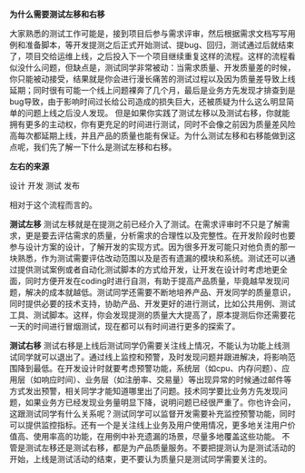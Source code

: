 

**为什么需要测试左移和右移**

大家熟悉的测试工作可能是，接到项目后参与需求评审，然后根据需求文档写写用例和准备脚本，等开发提测之后正式开始测试、提bug、回归，测试通过后就结束了，项目交给运维上线，之后投入下一个项目继续重复这样的流程。这样的流程看似没什么问题，但缺点是，测试同学非常被动：当需求质量、开发质量差的时候，你只能被动接受，结果就是你会进行漫长痛苦的测试过程以及因为质量差导致上线延期；同时很有可能一个线上问题裸奔了几个月，最后是业务方先发现才排查到是bug导致，由于影响时间过长给公司造成的损失巨大，还被质疑为什么这么明显简单的问题上线之后没人发现。
 但是如果你实践了测试左移以及测试右移，你就能拥有更多的主动权，你有更充足的时间进行测试，同时不会像之前因为质量差风险高每次都延期上线，并且产品的质量也能有保证。为什么测试左移和右移能做到这点呢，我们先了解一下什么是测试左移和右移。

**左右的来源**

设计 开发 测试 发布

相对于这个流程而言的。

 **测试左移**
 测试左移就是在提测之前已经介入了测试。在需求评审时不只是了解需求，更是要去评估需求的质量，分析需求的合理性以及完整性。在开发阶段时也要参与设计方案的设计，了解开发的实现方式。因为很多开发可能只对他负责的那一块熟悉，作为测试需要评估改动范围以及是否有遗漏的模块和系统。测试还可以通过提供测试案例或者自动化测试脚本的方式给开发，让开发在设计时考虑地更全面，同时方便开发在coding时进行自测，有助于提高产品质量，毕竟越早发现问题，解决的成本就越低。测试同学还需要不断地培养产品、开发同学的质量意识，同时提供必要的技术支持，协助产品、开发更好的进行测试，比如公共用例、测试工具、测试脚本。这样，你会发现提测的质量大大提高了，原本提测后你还需要花一天的时间进行冒烟测试，现在都可以有时间进行更多的探索了。

 **测试右移**
 测试右移是上线后测试同学仍需要关注线上情况，不能认为功能上线测试同学就可以退出了。通过线上监控和预警，及时发现问题并跟进解决，将影响范围降到最低。在开发设计时就要考虑预警功能，系统层（如cpu、内存问题）、应用层（如响应时间）、业务层（如注册率、交易量）等出现异常的时候通过邮件等方式发出预警，相关同学才能知道哪里出了问题。技术同学要比业务方先发现问题，如果业务方已经发现业务量明显下降，说明问题已经很严重了。你也许会问，这跟测试同学有什么关系呢？测试同学可以监督开发需要补充监控预警功能，同时可以提供监控指标。还有一个是关注线上业务及用户使用情况，更多地关注用户价值高、使用率高的功能，在用例中补充遗漏的场景，尽量多地覆盖这些功能。
 不管是测试左移还是测试右移，都是为产品质量服务。不要把提测认为是测试活动的开始，上线是测试活动的结束，更不要认为质量只是测试同学需要关注的。